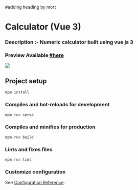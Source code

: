 #adding heading by mort
# Calculator (Vue 3)

### Description :-  Numeric calculator built using vue js 3

### Preview Available <a href="https://ak.iocoder.in" target="_blank">#here</a>

<img src="http://ak.iocoder.in/preview.png">

## Project setup
```
npm install
```

### Compiles and hot-reloads for development
```
npm run serve
```

### Compiles and minifies for production
```
npm run build
```

### Lints and fixes files
```
npm run lint
```

### Customize configuration
See [Configuration Reference](https://cli.vuejs.org/config/).
